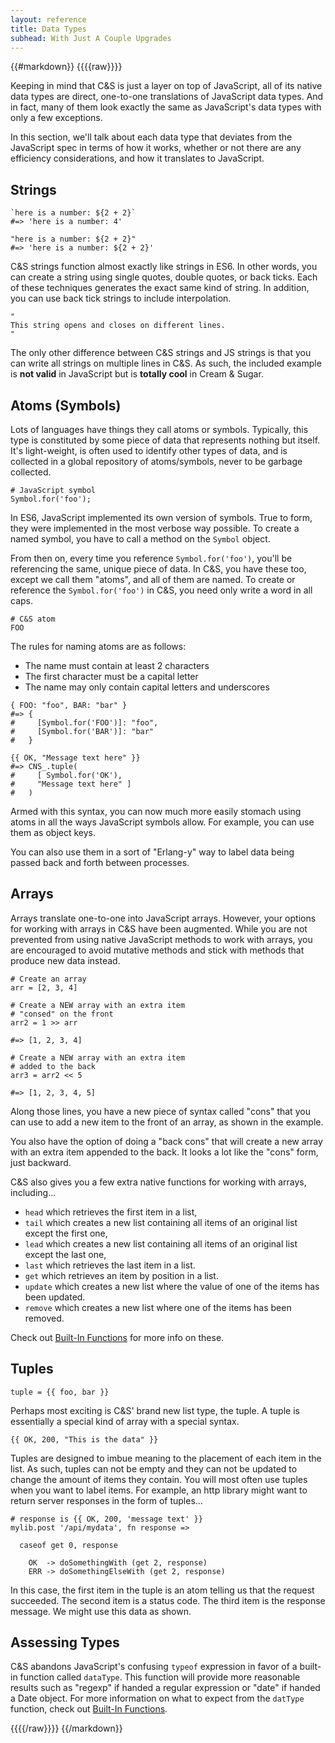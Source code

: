 ```yaml
---
layout: reference
title: Data Types
subhead: With Just A Couple Upgrades
---
```


{{#markdown}}
{{{{raw}}}}

Keeping in mind that C&S is just a layer on top of JavaScript, all of its native data types are direct, one-to-one translations of JavaScript data types. And in fact, many of them look exactly the same as JavaScript's data types with only a few exceptions.

In this section, we'll talk about each data type that deviates from the JavaScript spec in terms of how it works, whether or not there are any efficiency considerations, and how it translates to JavaScript.

## Strings

```
`here is a number: ${2 + 2}`
#=> 'here is a number: 4'

"here is a number: ${2 + 2}"
#=> 'here is a number: ${2 + 2}'
```

C&S strings function almost exactly like strings in ES6. In other words, you can create a string using single quotes, double quotes, or back ticks. Each of these techniques generates the exact same kind of string. In addition, you can use back tick strings to include interpolation.

```
"
This string opens and closes on different lines.
"
```

The only other difference between C&S strings and JS strings is that you can write all strings on multiple lines in C&S. As such, the included example is **not valid** in JavaScript but is **totally cool** in Cream & Sugar.

## Atoms (Symbols)

Lots of languages have things they call atoms or symbols. Typically, this type is constituted by some piece of data that represents nothing but itself. It's light-weight, is often used to identify other types of data, and is collected in a global repository of atoms/symbols, never to be garbage collected.

```
# JavaScript symbol
Symbol.for('foo');
```

In ES6, JavaScript implemented its own version of symbols. True to form, they were implemented in the most verbose way possible. To create a named symbol, you have to call a method on the `Symbol` object.

From then on, every time you reference `Symbol.for('foo')`, you'll be referencing the same, unique piece of data. In C&S, you have these too, except we call them "atoms", and all of them are named. To create or reference the `Symbol.for('foo')` in C&S, you need only write a word in all caps.

```
# C&S atom
FOO
```

The rules for naming atoms are as follows:

- The name must contain at least 2 characters
- The first character must be a capital letter
- The name may only contain capital letters and underscores

```
{ FOO: "foo", BAR: "bar" }
#=> {
#     [Symbol.for('FOO')]: "foo",
#     [Symbol.for('BAR')]: "bar"
#   }

{{ OK, "Message text here" }}
#=> CNS_.tuple(
#     [ Symbol.for('OK'),
#     "Message text here" ]
#   )
```

Armed with this syntax, you can now much more easily stomach using atoms in all the ways JavaScript symbols allow. For example, you can use them as object keys.

You can also use them in a sort of "Erlang-y" way to label data being passed back and forth between processes.


## Arrays

Arrays translate one-to-one into JavaScript arrays. However, your options for working with arrays in C&S have been augmented. While you are not prevented from using native JavaScript methods to work with arrays, you are encouraged to avoid mutative methods and stick with methods that produce new data instead.

```
# Create an array
arr = [2, 3, 4]

# Create a NEW array with an extra item
# "consed" on the front
arr2 = 1 >> arr

#=> [1, 2, 3, 4]

# Create a NEW array with an extra item
# added to the back
arr3 = arr2 << 5

#=> [1, 2, 3, 4, 5]
```

Along those lines, you have a new piece of syntax called "cons" that you can use to add a new item to the front of an array, as shown in the example.

You also have the option of doing a "back cons" that will create a new array with an extra item appended to the back. It looks a lot like the "cons" form, just backward.

C&S also gives you a few extra native functions for working with arrays, including...

- `head` which retrieves the first item in a list,
- `tail` which creates a new list containing all items of an original list except the first one,
- `lead` which creates a new list containing all items of an original list except the last one,
- `last` which retrieves the last item in a list.
- `get`  which retrieves an item by position in a list.
- `update` which creates a new list where the value of one of the items has been updated.
- `remove` which creates a new list where one of the items has been removed.

Check out [Built-In Functions](/reference/bifs/) for more info on these.

## Tuples

```
tuple = {{ foo, bar }}
```

Perhaps most exciting is C&S' brand new list type, the tuple. A tuple is essentially a special kind of array with a special syntax.

```
{{ OK, 200, "This is the data" }}
```

Tuples are designed to imbue meaning to the placement of each item in the list. As such, tuples can not be empty and they can not be updated to change the amount of items they contain. You will most often use tuples when you want to label items. For example, an http library might want to return server responses in the form of tuples...

```
# response is {{ OK, 200, 'message text' }}
mylib.post '/api/mydata', fn response =>

  caseof get 0, response

    OK  -> doSomethingWith (get 2, response)
    ERR -> doSomethingElseWith (get 2, response)
```

In this case, the first item in the tuple is an atom telling us that the request succeeded. The second item is a status code. The third item is the response message. We might use this data as shown.

## Assessing Types

C&S abandons JavaScript's confusing `typeof` expression in favor of a built-in function called `dataType`. This function will provide more reasonable results such as "regexp" if handed a regular expression or "date" if handed a Date object. For more information on what to expect from the `datType` function, check out [Built-In Functions](/reference/bifs/).


{{{{/raw}}}}
{{/markdown}}
